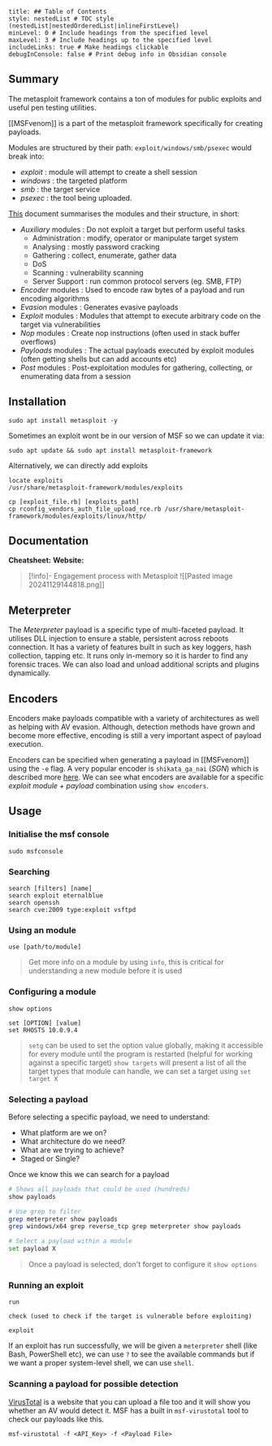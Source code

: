 ```table-of-contents
title: ## Table of Contents
style: nestedList # TOC style (nestedList|nestedOrderedList|inlineFirstLevel)
minLevel: 0 # Include headings from the specified level
maxLevel: 3 # Include headings up to the specified level
includeLinks: true # Make headings clickable
debugInConsole: false # Print debug info in Obsidian console
```

## Summary
The metasploit framework contains a ton of modules for public exploits and useful pen testing utilities.

[[MSFvenom]] is a part of the metasploit framework specifically for creating payloads.

Modules are structured by their path:
`exploit/windows/smb/psexec` would break into:
- *exploit* : module will attempt to create a shell session
- *windows* : the targeted platform
- *smb* : the target service
- *psexec* : the tool being uploaded.

[This](https://docs.metasploit.com/docs/modules.html) document summarises the modules and their structure, in short:
- *Auxiliary* modules : Do not exploit a target but perform useful tasks
	- Administration : modify, operator or manipulate target system
	- Analysing : mostly password cracking
	- Gathering : collect, enumerate, gather data
	- DoS
	- Scanning : vulnerability scanning
	- Server Support : run common protocol servers (eg. SMB, FTP)
- *Encoder* modules : Used to encode raw bytes of a payload and run encoding algorithms
- *Evasion* modules : Generates evasive payloads
- *Exploit* modules : Modules that attempt to execute arbitrary code on the target via vulnerabilities
- *Nop* modules : Create nop instructions (often used in stack buffer overflows)
- *Payloads* modules : The actual payloads executed by exploit modules (often getting shells but can add accounts etc)
- *Post* modules : Post-exploitation modules for gathering, collecting, or enumerating data from a session
## Installation
```
sudo apt install metasploit -y
```
Sometimes an exploit wont be in our version of MSF so we can update it via:
```
sudo apt update && sudo apt install metasploit-framework
```
Alternatively, we can directly add exploits
```
locate exploits
/usr/share/metasploit-framework/modules/exploits

cp [exploit_file.rb] [exploits_path]
cp rconfig_vendors_auth_file_upload_rce.rb /usr/share/metasploit-framework/modules/exploits/linux/http/
```
## Documentation
**Cheatsheet:** 
**Website:** 

> [!info]- Engagement process with Metasploit
> ![[Pasted image 20241129144818.png]]

## Meterpreter
The *Meterpreter* payload is a specific type of multi-faceted payload. It utilises DLL injection to ensure a stable, persistent across reboots connection. It has a variety of features built in such as key loggers, hash collection, tapping etc. It runs only in-memory so it is harder to find any forensic traces. We can also load and unload additional scripts and plugins dynamically.

## Encoders
Encoders make payloads compatible with a variety of architectures as well as helping with AV evasion. Although, detection methods have grown and become more effective, encoding is still a very important aspect of payload execution.

Encoders can be specified when generating a payload in [[MSFvenom]] using the `-e` flag. A very popular encoder is `shikata_ga_nai` (*SGN*) which is described more [here](https://www.fireeye.com/blog/threat-research/2019/10/shikata-ga-nai-encoder-still-going-strong.html). We can see what encoders are available for a specific *exploit module + payload* combination using `show encoders`.

## Usage
### Initialise the msf console
```
sudo msfconsole
```

### Searching
```
search [filters] [name]
search exploit eternalblue
search openssh
search cve:2009 type:exploit vsftpd
```

### Using an module
```
use [path/to/module]
```
> Get more info on a module by using `info`, this is critical for understanding a new module before it is used
> 
### Configuring a module
```
show options

set [OPTION] [value]
set RHOSTS 10.0.9.4
```
> `setg` can be used to set the option value globally, making it accessible for every module until the program is restarted (helpful for working against a specific target)
> `show targets` will present a list of all the target types that module can handle, we can set a target using `set target X`

### Selecting a payload
Before selecting a specific payload, we need to understand:
- What platform are we on?
- What architecture do we need?
- What are we trying to achieve?
- Staged or Single?

Once we know this we can search for a payload
```sh
# Shows all payloads that could be used (hundreds)
show payloads

# Use grep to filter
grep meterpreter show payloads
grep windows/x64 grep reverse_tcp grep meterpreter show payloads

# Select a payload within a module
set payload X
```
> Once a payload is selected, don't forget to configure it `show options`
### Running an exploit
```
run

check (used to check if the target is vulnerable before exploiting)

exploit
```

If an exploit has run successfully, we will be given a `meterpreter` shell (like Bash, PowerShell etc), we can use `?` to see the available commands but if we want a proper system-level shell, we can use `shell`.

### Scanning a payload for possible detection
[VirusTotal](https://www.virustotal.com/gui/home/upload) is a website that you can upload a file too and it will show you whether an AV would detect it. MSF has a built in `msf-virustotal` tool to check our payloads like this.
```
msf-virustotal -f <API_Key> -f <Payload File>
```